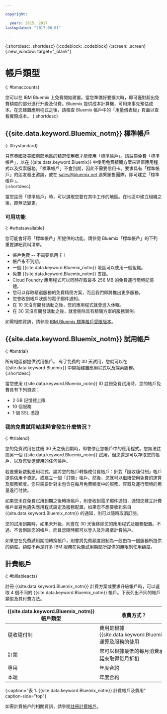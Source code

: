 ```yaml
---

copyright:

  years: 2015, 2017
lastupdated: "2017-06-01"

---
```


{:shortdesc: .shortdesc}
{:codeblock: .codeblock}
{:screen: .screen}
{:new_window: target="_blank"}

# 帳戶類型
{: #bmaccounts}

您可以在 IBM Bluemix 上免費開始建置。當您準備好要擴大時，即可僅對超出免費額度的部分進行升級及付費。Bluemix 提供成本計算機，可用來事先預估成本。在您建置應用程式之後，請檢查 Bluemix 帳戶中的「用量儀表板」頁面以查看實際成本。
{:shortdesc}

## {{site.data.keyword.Bluemix_notm}} 標準帳戶
{: #trystandard}

只有英國及美國南部地區的精選使用者才能使用「標準帳戶」。請註冊免費「標準帳戶」，以在 {{site.data.keyword.Bluemix}} 中使用免費精簡方案來建置應用程式以及探索服務。「標準帳戶」不會到期，因此不需要信用卡。要求具有「標準帳戶」的朋友發出邀請，或在 sales@bluemix.net 連繫銷售團隊，即可建立「標準帳戶」。  
{:shortdesc}

當您註冊「標準帳戶」時，可以選取您要在其中工作的地區。在地區中建立組織之後，即無法變更。 

### 可用功能 
{: #whatsavailable}

您可能會好奇「標準帳戶」所提供的功能。請參閱 Bluemix「標準帳戶」的下列重要詳細資料清單。
  * 帳戶免費 -- 不需要信用卡！
  * 帳戶永不到期。 
  * 一個 {{site.data.keyword.Bluemix_notm}} 地區可以使用一個組織。
  * 免費 {{site.data.keyword.Bluemix_notm}} 支援。
  * Cloud Foundry 應用程式可以同時存取最多 256 MB 的免費運行環境記憶體。
  * 您可以存取精選服務的免費精簡方案，而且我們即將推出更多服務。
  * 您會收到帳戶狀態的電子郵件通知。
  * 在 10 天沒有開發活動之後，您的應用程式就會進入休眠。
  * 在 30 天沒有開發活動之後，就會刪除具有精簡方案的服務實例。

如需相關資訊，請參閱 [IBM Bluemix 標準帳戶受限版本](/docs/pricing/standard_account.html#betaintro)。

## {{site.data.keyword.Bluemix_notm}} 試用帳戶
{: #bmtrial}

所有地區都提供試用帳戶。
有了免費的 30 天試用，您就可以在 {{site.data.keyword.Bluemix}} 中開始建置應用程式以及探索服務。
{:shortdesc}

當您使用 {{site.data.keyword.Bluemix_notm}} ID 註冊免費試用時，您的帳戶免費具有下列資源：

* 2 GB 記憶體上限
* 10 個服務
* 1 個 SSL 憑證

### 我的免費試用結束時會發生什麼情況？ 
{: #trialend}

您的免費試用在註冊 30 天之後到期時，即會停止您帳戶中的應用程式。您無法註冊另一個 {{site.data.keyword.Bluemix_notm}} 試用，但您還是可以存取您的帳戶，以及您受邀使用的任何帳戶。 

若要重新啟動應用程式，請將您的帳戶轉換成付費帳戶：針對「隨收隨付制」帳戶提供信用卡資訊，或建立一個「訂閱」帳戶。然後，您就可以繼續使用免費的運算及服務額度。您只需要針對未包含在每月免費額度中的服務、容器及運行環境的用量進行付款。

如果您未在免費試用到期之後轉換帳戶，則會收到電子郵件通知，通知您建立計費帳戶並避免遺失應用程式設定及服務配置。如果您不想要收到來自 {{site.data.keyword.Bluemix_notm}} 的通知，則可以隨時取消訂閱。

您的試用到期時，如果未升級，則會在 30 天後移除您的應用程式及服務配置。不過，不會刪除您的帳戶，而且您隨時都可以登入及升級至計費帳戶。 

如果您在免費試用期間轉換帳戶，則會將免費額度限制為一般由每一個服務所提供的額度。額度不再是許多 IBM 服務在免費試用期間所提供的無限制使用額度。

## 計費帳戶
{: #billableacts}

註冊 {{site.data.keyword.Bluemix_notm}} 計費方案或要求升級帳戶時，可以選取 4 個不同的 {{site.data.keyword.Bluemix_notm}} 帳戶。下表列出不同的帳戶類型及其付費方法。 

|{{site.data.keyword.Bluemix_notm}} 帳戶類型|	收費方式？|
|------------------|-----------------------|
|隨收隨付制|	費用是根據 {{site.data.keyword.Bluemix}} 運算及服務的使用|
|訂閱| 您可以根據最低的每月消費承諾來取得每月折扣|
|專用| 年度合約|
|本端|	年度合約|
{:caption="表 1. {{site.data.keyword.Bluemix_notm}} 計費帳戶及費用" caption-side="top"}

如需計費帳戶的相關資訊，請參閱[註冊計費帳戶](/docs/pricing/billable.html#billable)。
